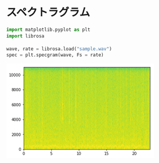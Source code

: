 # スペクトラグラム

```python
import matplotlib.pyplot as plt
import librosa

wave, rate = librosa.load("sample.wav")
spec = plt.specgram(wave, Fs = rate)
```

![](img/spectrum001.png)